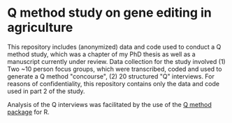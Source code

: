 # Q method study on gene editing in agriculture

This repository includes (anonymized) data and code used to conduct a Q method study, which was a chapter of my PhD thesis as well as a manuscript currently 
under review. Data collection for the study involved (1) Two ~10 person focus groups, which were transcribed, coded and used to generate a Q method "concourse", (2) 20 structured
"Q" interviews. For reasons of confidentiality, this repository contains only the data and code used in part 2 of the study.

Analysis of the Q interviews was facilitated by the use of the [Q method package](http://aiorazabala.github.io/qmethod/) for R. 
